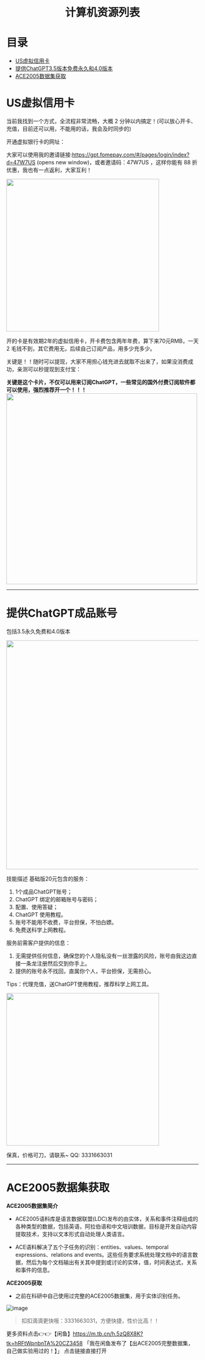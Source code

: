 <h1 align="center">计算机资源列表 </h1>

# 目录

- [US虚拟信用卡](#US虚拟信用卡)
- [提供ChatGPT3.5版本免费永久和4.0版本](#提供ChatGPT成品账号)
- [ACE2005数据集获取](#ACE2005数据集获取)

# US虚拟信用卡
当前我找到一个方式，全流程非常流畅，大概 2 分钟以内搞定！(可以放心开卡、充值，目前还可以用，不能用的话，我会及时同步的)

开通虚拟银行卡的网址：

大家可以使用我的邀请链接:https://gpt.fomepay.com/#/pages/login/index?d=47W7US (opens new window)，或者邀请码：47W7US ，这样你能有 88 折优惠，我也有一点返利，大家互利！

<img src="https://github.com/CarrieLea/AI_Resource/assets/72744840/c65532dc-096f-45ed-8e12-92ea846c0b8b" width="400px">


开的卡是有效期2年的虚拟信用卡，开卡费包含两年年费，算下来70元RMB，一天2 毛钱不到，其它费用无，后续自己订阅产品，用多少充多少。

关键是！！随时可以提现，大家不用担心钱充进去就取不出来了，如果没消费成功，亲测可以秒提现到支付宝：

**关键是这个卡片，不仅可以用来订阅ChatGPT，一些常见的国外付费订阅软件都可以使用，强烈推荐开一个！！！**
<img src="https://github.com/CarrieLea/AI_Resource/assets/72744840/f9012c60-6183-4c9d-8a61-528ea3620251" width="500px">



----
# 提供ChatGPT成品账号
包括3.5永久免费和4.0版本

<img src="https://github.com/CarrieLea/AI_Resource/assets/72744840/ffdd4d54-162b-4e6f-a4a8-c36918218214" width="600px">



技能描述
基础版20元包含的服务：
1. 1个成品ChatGPT账号；
2. ChatGPT 绑定的邮箱账号与密码；
3. 配置、使用答疑；
4. ChatGPT 使用教程。
5. 账号不能用不收费，平台担保，不怕白嫖。
6. 免费送科学上网教程。

服务前需客户提供的信息：
1. 无需提供任何信息，确保您的个人隐私没有一丝泄露的风险，账号由我这边直接一条龙注册然后交到你手上。
2. 提供的账号永不找回，直属你个人，平台担保，无需担心。

Tips：代理充值，送ChatGPT使用教程，推荐科学上网工具。

<img src="https://github.com/AdaCoding123/CS_Resource/assets/72744840/a47390f9-b5a7-4df5-8dc3-d015cfc3bda6" width="400px">

保真，价格可刀，请联系~ QQ: 3331663031

----
# ACE2005数据集获取
**ACE2005数据集简介**
- ACE2005语料库是语言数据联盟(LDC)发布的由实体，关系和事件注释组成的各种类型的数据，包括英语，阿拉伯语和中文培训数据，目标是开发自动内容提取技术，支持以文本形式自动处理人类语言。

- ACE语料解决了五个子任务的识别：entities、values、temporal expressions、relations and events。这些任务要求系统处理文档中的语言数据，然后为每个文档输出有关其中提到或讨论的实体，值，时间表达式，关系和事件的信息。

**ACE2005获取**
- 之前在科研中自己使用过完整的ACE2005数据集，用于实体识别任务。

![image](https://github.com/AdaCoding123/CS_Resource/assets/72744840/bf0512bb-83d0-400d-91c2-353e3a5c3459)


>扣扣滴滴更快哦：3331663031，方便快捷，性价比高！！

更多资料点击👉👉【闲鱼】https://m.tb.cn/h.5zQ8X8K?tk=hRFtWpnbnTA%20CZ3458 「我在闲鱼发布了【出ACE2005完整数据集，自己做实验用过的！】」
点击链接直接打开





